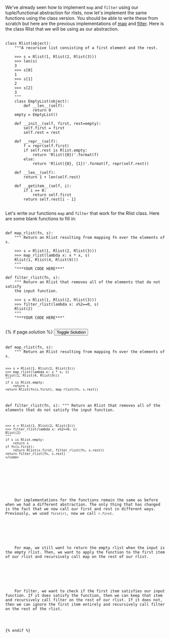 <p>
  We've already seen how to implement <code>map</code> and <code>filter</code> using our tuple/functional abstraction for rlists, now let's implement the same functions using the class version. You should be able to write these from scratch but here are the previous implementations of <a href="http://markmiyashita.com/cs61a/sp13/problems/map_rlist/">map</a> and <a href="http://markmiyashita.com/cs61a/sp13/problems/filter_rlist/">filter</a>. Here is the class Rlist that we will be using as our abstraction.
</p>

<pre>
  <code class="prettyprint">
class Rlist(object):
    """A recursive list consisting of a first element and the rest.

    >>> s = Rlist(1, Rlist(2, Rlist(3)))
    >>> len(s)
    3
    >>> s[0]
    1
    >>> s[1]
    2
    >>> s[2]
    3
    """
    class EmptyList(object):
        def __len__(self):
            return 0
    empty = EmptyList()

    def __init__(self, first, rest=empty):
        self.first = first
        self.rest = rest

    def __repr__(self):
        f = repr(self.first)
        if self.rest is Rlist.empty:
            return 'Rlist({0})'.format(f)
        else:
            return 'Rlist({0}, {1})'.format(f, repr(self.rest))

    def __len__(self):
        return 1 + len(self.rest)

    def __getitem__(self, i):
        if i == 0:
            return self.first
        return self.rest[i - 1]
  </code>
</pre>

<p>
  Let's write our functions <code>map</code> and <code>filter</code> that work for the Rlist class. Here are some blank functions to fill in:
</p>

<pre>
  <code class="prettyprint">
def map_rlist(fn, s):
    """ Return an Rlist resulting from mapping fn over the elements of s.

    >>> s = Rlist(1, Rlist(2, Rlist(3)))
    >>> map_rlist(lambda x: x * x, s)
    Rlist(1, Rlist(4, Rlist(9)))
    """
    "***YOUR CODE HERE***"

def filter_rlist(fn, s):
    """ Return an Rlist that removes all of the elements that do not satisfy
    the input function.

    >>> s = Rlist(1, Rlist(2, Rlist(3)))
    >>> filter_rlist(lambda x: x%2==0, s)
    Rlist(2)
    """
    "***YOUR CODE HERE***"
  </code>
</pre>

{% if page.solution %}
<button onclick="toggleSolution()">Toggle Solution</button>

<div class="solution">
  <pre>
    <code class="prettyprint">
def map_rlist(fn, s):
    """ Return an Rlist resulting from mapping fn over the elements of s.

    >>> s = Rlist(1, Rlist(2, Rlist(3)))
    >>> map_rlist(lambda x: x * x, s)
    Rlist(1, Rlist(4, Rlist(9)))
    """
    if s is Rlist.empty:
        return s
    return Rlist(fn(s.first), map_rlist(fn, s.rest))

def filter_rlist(fn, s):
    """ Return an Rlist that removes all of the elements that do not satisfy
    the input function. 

    >>> s = Rlist(1, Rlist(2, Rlist(3)))
    >>> filter_rlist(lambda x: x%2==0, s)
    Rlist(2)
    """
    if s is Rlist.empty:
        return s
    if fn(s.first):
        return Rlist(s.first, filter_rlist(fn, s.rest))
    return filter_rlist(fn, s.rest)
    </code>
  </pre>
  
  <p>
    Our implementations for the functions remain the same as before when we had a different abstraction. The only thing that has changed is the fact that we now call our first and rest in different ways. Previously, we used <code>first(r)</code>, now we call <code>r.first</code>.
  </p>

  <p>
    For map, we still want to return the empty rlist when the input is the empty rlist. Then, we want to apply the function to the first item of our rlist and recursively call map on the rest of our rlist.
  </p>

  <p>
    For filter, we want to check if the first item satisfies our input function. If it does satisfy the function, then we can keep that item and recursively call filter on the rest of our rlist. If it does not, then we can ignore the first item entirely and recursively call filter on the rest of the rlist.
  </p>
</div>
{% endif %}
